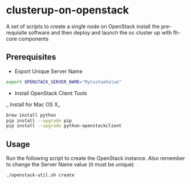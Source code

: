 # clusterup-on-openstack

A set of scripts to create a single node on OpenStack install the pre-requisite software
and then deploy and launch the oc cluster up with fh-core components
  		  
## Prerequisites

* Export Unique Server Name

 ```bash
 export OPENSTACK_SERVER_NAME="MyCustomValue"
 ```
 
 * Install OpenStack Client Tools
 
 _ Install for Mac OS X_
 
 ```bash
 brew install python
 pip install --upgrade pip
 pip install --upgrade python-openstackclient
 ```
 
 ## Usage
 
 Run the following script to create the OpenStack instance. Also remember to change the Server Name value (it must be unique)
  		  
 ```
 ./openstack-util.sh create
 ```